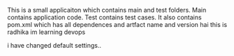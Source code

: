 This is a small applicaiton which contains main and test folders.
Main contains application code.
Test contains test cases.
It also contains pom.xml which has all dependences and artfact name and version
hai this is radhika
im learning devops

i have changed default settings..
